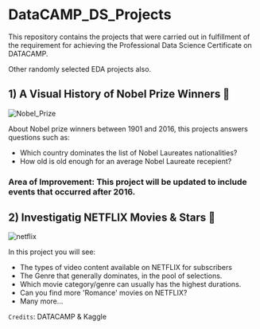 # DataCAMP_DS_Projects
This repository contains the projects that were carried out in fulfillment of the requirement for achieving the Professional Data Science Certificate on DATACAMP.

Other randomly selected EDA projects also.

## 1) A Visual History of Nobel Prize Winners 🥇 

![Nobel_Prize](https://user-images.githubusercontent.com/94956048/187049522-dc57c1d1-750d-4d4b-b87e-2e6d0eca1183.png)

About Nobel prize winners between 1901 and 2016, this projects answers questions such as:

- Which country dominates the list of Nobel Laureates nationalities?
- How old is old enough for an average Nobel Laureate recepient?

### Area of Improvement: This project will be updated to include events that occurred after 2016.

## 2) Investigatig NETFLIX Movies & Stars 🥇

![netflix](https://user-images.githubusercontent.com/94956048/187049768-eafe0e87-9aef-4554-9cda-31c3243136f7.jpg)

In this project you will see:

- The types of video content available on NETFLIX for subscribers
- The Genre that generally dominates, in the pool of selections.
- Which movie category/genre can usually has the highest durations.
- Can you find more 'Romance' movies on NETFLIX?
- Many more...

```Credits```: DATACAMP & Kaggle
